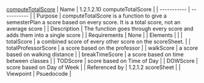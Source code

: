 [computeTotalScore](TeamTwoFiles/computeTotalScore.txt)
| Name | 1.2.1.2.10 computeTotalScore |
| ----------- | ----------- |
| Purpose | computeTotalScore is a function to give a semesterPlan a score based on every score. It is a total score, not an average score |
| Description | The function goes through every score and adds them into a single score |
| Requirements | None |
| Elements |  |
| totalScore | a combined score of every other score on the scoreSheet. |
| totalProfessorScore | a score based on the professor |
| walkScore | a score based on walking distance |
| breakTimeScore | a score based on time between classes |
| TODScore | score based on Time of Day |
| DOWScore | score based on Day of Week |
| Referenced by | 1.2.1.2 scoreSheet |
| Viewpoint | Psuedocode |
